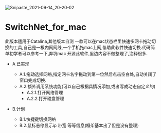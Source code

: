 ![Snipaste_2021-09-14_20-20-02](https://user-images.githubusercontent.com/31638769/133256546-98455523-e6df-45d8-b0af-5aa5ff601619.png)
# SwitchNet_for_mac
此版本适用于Catalina,其他版本自测
一款可以在mac状态栏里快速多网卡拖动切换的工具,自己是一根内网网线,一个手机拖mac上网,借助此软件快速切换.代码简单初学者可以参考一下,弃坑mac 开源此软件,里边内容不做整理了,注释很多.

* A.已实现
  * A.1.拖动选择网络,指定网卡名字拖动到第一位然后点击空白处,自动关闭了窗口完成切换.
  * A.2.额外调用系统功能(可以自己根据具情况添加,或者写成动态自定义的)
    *  A.2.1.打开网络管理
    *  A.2.2.打开磁盘管理

* B.计划
   * B.1.快捷键切换网络 
   * B.2.鼠标悬停显示ip 带宽 等等信息(框架基本出了但是没有整理)
  
